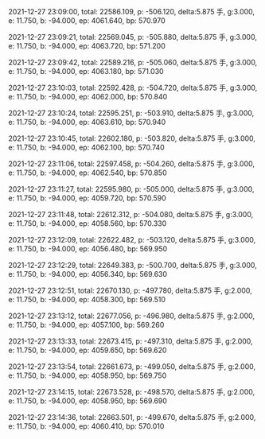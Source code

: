 2021-12-27 23:09:00, total: 22586.109, p: -506.120, delta:5.875 手, g:3.000, e: 11.750, b: -94.000, ep: 4061.640, bp: 570.970

2021-12-27 23:09:21, total: 22569.045, p: -505.880, delta:5.875 手, g:3.000, e: 11.750, b: -94.000, ep: 4063.720, bp: 571.200

2021-12-27 23:09:42, total: 22589.216, p: -505.060, delta:5.875 手, g:3.000, e: 11.750, b: -94.000, ep: 4063.180, bp: 571.030

2021-12-27 23:10:03, total: 22592.428, p: -504.720, delta:5.875 手, g:3.000, e: 11.750, b: -94.000, ep: 4062.000, bp: 570.840

2021-12-27 23:10:24, total: 22595.251, p: -503.910, delta:5.875 手, g:3.000, e: 11.750, b: -94.000, ep: 4063.610, bp: 570.940

2021-12-27 23:10:45, total: 22602.180, p: -503.820, delta:5.875 手, g:3.000, e: 11.750, b: -94.000, ep: 4062.100, bp: 570.740

2021-12-27 23:11:06, total: 22597.458, p: -504.260, delta:5.875 手, g:3.000, e: 11.750, b: -94.000, ep: 4062.540, bp: 570.850

2021-12-27 23:11:27, total: 22595.980, p: -505.000, delta:5.875 手, g:3.000, e: 11.750, b: -94.000, ep: 4059.720, bp: 570.590

2021-12-27 23:11:48, total: 22612.312, p: -504.080, delta:5.875 手, g:3.000, e: 11.750, b: -94.000, ep: 4058.560, bp: 570.330

2021-12-27 23:12:09, total: 22622.482, p: -503.120, delta:5.875 手, g:3.000, e: 11.750, b: -94.000, ep: 4056.480, bp: 569.950

2021-12-27 23:12:29, total: 22649.383, p: -500.700, delta:5.875 手, g:3.000, e: 11.750, b: -94.000, ep: 4056.340, bp: 569.630

2021-12-27 23:12:51, total: 22670.130, p: -497.780, delta:5.875 手, g:2.000, e: 11.750, b: -94.000, ep: 4058.300, bp: 569.510

2021-12-27 23:13:12, total: 22677.056, p: -496.980, delta:5.875 手, g:2.000, e: 11.750, b: -94.000, ep: 4057.100, bp: 569.260

2021-12-27 23:13:33, total: 22673.415, p: -497.310, delta:5.875 手, g:2.000, e: 11.750, b: -94.000, ep: 4059.650, bp: 569.620

2021-12-27 23:13:54, total: 22661.673, p: -499.050, delta:5.875 手, g:2.000, e: 11.750, b: -94.000, ep: 4058.950, bp: 569.750

2021-12-27 23:14:15, total: 22673.528, p: -498.570, delta:5.875 手, g:2.000, e: 11.750, b: -94.000, ep: 4058.950, bp: 569.690

2021-12-27 23:14:36, total: 22663.501, p: -499.670, delta:5.875 手, g:2.000, e: 11.750, b: -94.000, ep: 4060.410, bp: 570.010